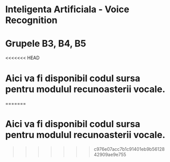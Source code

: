 # Inteligenta Artificiala - Voice Recognition
# Grupele B3, B4, B5 

<<<<<<< HEAD
# Aici va fi disponibil codul sursa pentru modulul recunoasterii vocale.
=======
# Aici va fi disponibil codul sursa pentru modulul recunoasterii vocale. 
>>>>>>> c976e07acc7b1c91401eb9b5612842909ae9e755
